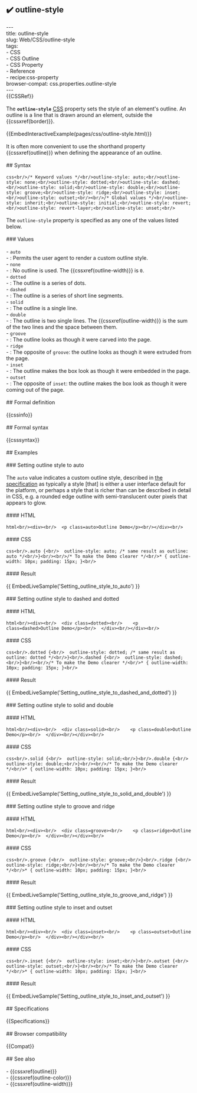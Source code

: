 ## ✔️ outline-style 
 ---<br/>title: outline-style<br/>slug: Web/CSS/outline-style<br/>tags:<br/>  - CSS<br/>  - CSS Outline<br/>  - CSS Property<br/>  - Reference<br/>  - recipe:css-property<br/>browser-compat: css.properties.outline-style<br/>---<br/>{{CSSRef}}<br/><br/>The **`outline-style`** [CSS](/en-US/docs/Web/CSS) property sets the style of an element's outline. An outline is a line that is drawn around an element, outside the {{cssxref(border)}}.<br/><br/>{{EmbedInteractiveExample(pages/css/outline-style.html)}}<br/><br/>It is often more convenient to use the shorthand property {{cssxref(outline)}} when defining the appearance of an outline.<br/><br/>## Syntax<br/><br/>```css<br/>/* Keyword values */<br/>outline-style: auto;<br/>outline-style: none;<br/>outline-style: dotted;<br/>outline-style: dashed;<br/>outline-style: solid;<br/>outline-style: double;<br/>outline-style: groove;<br/>outline-style: ridge;<br/>outline-style: inset;<br/>outline-style: outset;<br/><br/>/* Global values */<br/>outline-style: inherit;<br/>outline-style: initial;<br/>outline-style: revert;<br/>outline-style: revert-layer;<br/>outline-style: unset;<br/>```<br/><br/>The `outline-style` property is specified as any one of the values listed below.<br/><br/>### Values<br/><br/>- `auto`<br/>  - : Permits the user agent to render a custom outline style.<br/>- `none`<br/>  - : No outline is used. The {{cssxref(outline-width)}} is `0`.<br/>- `dotted`<br/>  - : The outline is a series of dots.<br/>- `dashed`<br/>  - : The outline is a series of short line segments.<br/>- `solid`<br/>  - : The outline is a single line.<br/>- `double`<br/>  - : The outline is two single lines. The {{cssxref(outline-width)}} is the sum of the two lines and the space between them.<br/>- `groove`<br/>  - : The outline looks as though it were carved into the page.<br/>- `ridge`<br/>  - : The opposite of `groove`: the outline looks as though it were extruded from the page.<br/>- `inset`<br/>  - : The outline makes the box look as though it were embedded in the page.<br/>- `outset`<br/>  - : The opposite of `inset`: the outline makes the box look as though it were coming out of the page.<br/><br/>## Formal definition<br/><br/>{{cssinfo}}<br/><br/>## Formal syntax<br/><br/>{{csssyntax}}<br/><br/>## Examples<br/><br/>### Setting outline style to auto<br/><br/>The `auto` value indicates a custom outline style, described in [the specification](https://www.w3.org/TR/css-ui-3/#outline-style) as typically a style \[that] is either a user interface default for the platform, or perhaps a style that is richer than can be described in detail in CSS, e.g. a rounded edge outline with semi-translucent outer pixels that appears to glow.<br/><br/>#### HTML<br/><br/>```html<br/><div><br/>  <p class=auto>Outline Demo</p><br/></div><br/>```<br/><br/>#### CSS<br/><br/>```css<br/>.auto {<br/>  outline-style: auto; /* same result as outline: auto */<br/>}<br/><br/>/* To make the Demo clearer */<br/>* { outline-width: 10px; padding: 15px; }<br/>```<br/><br/>#### Result<br/><br/>{{ EmbedLiveSample('Setting_outline_style_to_auto') }}<br/><br/>### Setting outline style to dashed and dotted<br/><br/>#### HTML<br/><br/>```html<br/><div><br/>  <div class=dotted><br/>    <p class=dashed>Outline Demo</p><br/>  </div><br/></div><br/>```<br/><br/>#### CSS<br/><br/>```css<br/>.dotted {<br/>  outline-style: dotted; /* same result as outline: dotted */<br/>}<br/>.dashed {<br/>  outline-style: dashed;<br/>}<br/><br/>/* To make the Demo clearer */<br/>* { outline-width: 10px; padding: 15px; }<br/>```<br/><br/>#### Result<br/><br/>{{ EmbedLiveSample('Setting_outline_style_to_dashed_and_dotted') }}<br/><br/>### Setting outline style to solid and double<br/><br/>#### HTML<br/><br/>```html<br/><div><br/>  <div class=solid><br/>    <p class=double>Outline Demo</p><br/>  </div><br/></div><br/>```<br/><br/>#### CSS<br/><br/>```css<br/>.solid {<br/>  outline-style: solid;<br/>}<br/>.double {<br/>  outline-style: double;<br/>}<br/><br/>/* To make the Demo clearer */<br/>* { outline-width: 10px; padding: 15px; }<br/>```<br/><br/>#### Result<br/><br/>{{ EmbedLiveSample('Setting_outline_style_to_solid_and_double') }}<br/><br/>### Setting outline style to groove and ridge<br/><br/>#### HTML<br/><br/>```html<br/><div><br/>  <div class=groove><br/>    <p class=ridge>Outline Demo</p><br/>  </div><br/></div><br/>```<br/><br/>#### CSS<br/><br/>```css<br/>.groove {<br/>  outline-style: groove;<br/>}<br/>.ridge {<br/>  outline-style: ridge;<br/>}<br/><br/>/* To make the Demo clearer */<br/>* { outline-width: 10px; padding: 15px; }<br/>```<br/><br/>#### Result<br/><br/>{{ EmbedLiveSample('Setting_outline_style_to_groove_and_ridge') }}<br/><br/>### Setting outline style to inset and outset<br/><br/>#### HTML<br/><br/>```html<br/><div><br/>  <div class=inset><br/>    <p class=outset>Outline Demo</p><br/>  </div><br/></div><br/>```<br/><br/>#### CSS<br/><br/>```css<br/>.inset {<br/>  outline-style: inset;<br/>}<br/>.outset {<br/>  outline-style: outset;<br/>}<br/><br/>/* To make the Demo clearer */<br/>* { outline-width: 10px; padding: 15px; }<br/>```<br/><br/>#### Result<br/><br/>{{ EmbedLiveSample('Setting_outline_style_to_inset_and_outset') }}<br/><br/>## Specifications<br/><br/>{{Specifications}}<br/><br/>## Browser compatibility<br/><br/>{{Compat}}<br/><br/>## See also<br/><br/>- {{cssxref(outline)}}<br/>- {{cssxref(outline-color)}}<br/>- {{cssxref(outline-width)}}<br/>